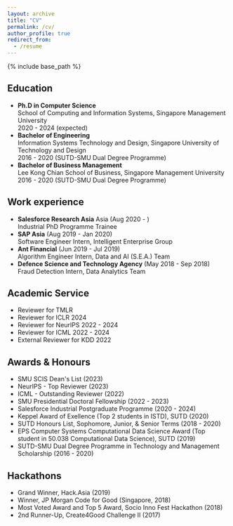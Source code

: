 ```yaml
---
layout: archive
title: "CV"
permalink: /cv/
author_profile: true
redirect_from:
  - /resume
---
```


{% include base_path %}

<h2>Education</h2>

* **Ph.D in Computer Science** <br>
  School of Computing and Information Systems, Singapore Management University <br>
  2020 - 2024 (expected)
* **Bachelor of Engineering** <br>
  Information Systems Technology and Design, Singapore University of Technology and Design <br>
  2016 - 2020 (SUTD-SMU Dual Degree Programme)
* **Bachelor of Business Management** <br>
  Lee Kong Chian School of Business, Singapore Management University <br>
  2016 - 2020 (SUTD-SMU Dual Degree Programme)

<h2>Work experience</h2>

* **Salesforce Research Asia** Asia (Aug 2020 - ) <br>
  Industrial PhD Programme Trainee
* **SAP Asia** (Aug 2019 - Jan 2020) <br>
  Software Engineer Intern, Intelligent Enterprise Group
* **Ant Financial** (Jun 2019 - Jul 2019) <br>
  Algorithm Engineer Intern, Data and AI (S.E.A.) Team
* **Defence Science and Technology Agency** (May 2018 - Sep 2018) <br>
  Fraud Detection Intern, Data Analytics Team

<h2>Academic Service</h2>

* Reviewer for TMLR
* Reviewer for ICLR 2024
* Reviewer for NeurIPS 2022 - 2024
* Reviewer for ICML 2022 - 2024
* External Reviewer for KDD 2022

<h2>Awards & Honours</h2>

* SMU SCIS Dean's List (2023)
* NeurIPS - Top Reviewer (2023)
* ICML - Outstanding Reviewer (2022)
* SMU Presidential Doctoral Fellowship (2022 - 2023)
* Salesforce Industrial Postgraduate Programme (2020 - 2024)
* Keppel Award of Exellence (Top 2 students in ISTD), SUTD (2020)
* SUTD Honours List, Sophomore, Junior, & Senior Terms (2018 - 2020)
* EPS Computer Systems Computational Data Science Award (Top student in 50.038 Computational Data Science), SUTD (2019)
* SUTD-SMU Dual Degree Programme in Technology and Management Scholarship (2016 - 2020)

<h2>Hackathons</h2>

* Grand Winner, Hack.Asia (2019)
* Winner, JP Morgan Code for Good (Singapore, 2018)
* Most Voted Award and Top 5 Award, Socio Inno Fest Hackathon (2018)
* 2nd Runner-Up, Create4Good Challenge II (2017)

<!-- Professional Activities
====== -->

<!-- Publications
======
  <ul>{% for post in site.publications %}
    {% include archive-single-cv.html %}
  {% endfor %}</ul>
  
Talks
======
  <ul>{% for post in site.talks %}
    {% include archive-single-talk-cv.html %}
  {% endfor %}</ul>
  
Teaching
======
  <ul>{% for post in site.teaching %}
    {% include archive-single-cv.html %}
  {% endfor %}</ul>
  
Service and leadership
======
* Currently signed in to 43 different slack teams -->

